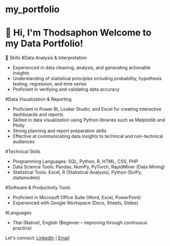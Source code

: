 # my_portfolio
# 👋 Hi, I'm Thodsaphon  Welcome to my Data Portfolio!


🎯 Skills
#Data Analysis & Interpretation
  - Experienced in data cleaning, analysis, and generating actionable insights
  - Understanding of statistical principles including probability, hypothesis testing, regression, and time series
  - Proficient in verifying and validating data accuracy
    
#Data Visualization & Reporting
  - Proficient in Power BI, Looker Studio, and Excel for creating interactive dashboards and reports
  - Skilled in data visualization using Python libraries such as Matplotlib and Plotly
  - Strong planning and report preparation skills
  - Effective at communicating data insights to technical and non-technical audiences
    
#Technical Skills
  - Programming Languages: SQL, Python, R, HTML, CSS, PHP
  - Data Science Tools: Pandas, NumPy, PyTorch, RapidMiner (Data Mining)
  - Statistical Tools: Excel, R (Statistical Analysis), Python (SciPy, statsmodels)
    
#Software & Productivity Tools
  - Proficient in Microsoft Office Suite (Word, Excel, PowerPoint)
  - Experienced with Google Workspace (Docs, Sheets, Slides)
    
#Languages
  - Thai (Native), English (Beginner – improving through continuous practice)




Let's connect: [LinkedIn](https://www.linkedin.com/in/thodsaphon-chamnansuek-318642355) | [Email](mailto:thodsaphol.cha@gmail.com)

